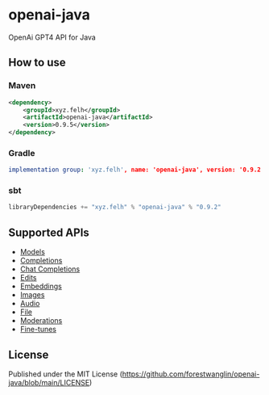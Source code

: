 # openai-java
OpenAi GPT4 API for Java

## How to use
### Maven
```xml
<dependency>
    <groupId>xyz.felh</groupId>
    <artifactId>openai-java</artifactId>
    <version>0.9.5</version>
</dependency>
```
### Gradle
```yaml
implementation group: 'xyz.felh', name: 'openai-java', version: '0.9.2'
```
### sbt
```javascript
libraryDependencies += "xyz.felh" % "openai-java" % "0.9.2"
```

## Supported APIs
- [Models](https://platform.openai.com/docs/api-reference/models)
- [Completions](https://platform.openai.com/docs/api-reference/completions)
- [Chat Completions](https://platform.openai.com/docs/api-reference/chat/create)
- [Edits](https://platform.openai.com/docs/api-reference/edits)
- [Embeddings](https://platform.openai.com/docs/api-reference/embeddings)
- [Images](https://platform.openai.com/docs/api-reference/images)
- [Audio](https://platform.openai.com/docs/api-reference/audio)
- [File](https://platform.openai.com/docs/api-reference/files)
- [Moderations](https://platform.openai.com/docs/api-reference/moderations)
- [Fine-tunes](https://platform.openai.com/docs/api-reference/fine-tunes)

## License
Published under the MIT License (https://github.com/forestwanglin/openai-java/blob/main/LICENSE)

